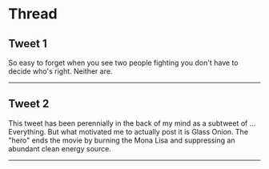 # Thread

## Tweet 1

So easy to forget when you see two people fighting you don't have to decide who's right. Neither are.

---

## Tweet 2

This tweet has been perennially in the back of my mind as a subtweet of ... Everything. But what motivated me to actually post it is Glass Onion. The "hero" ends the movie by burning the Mona Lisa and suppressing an abundant clean energy source.

---

